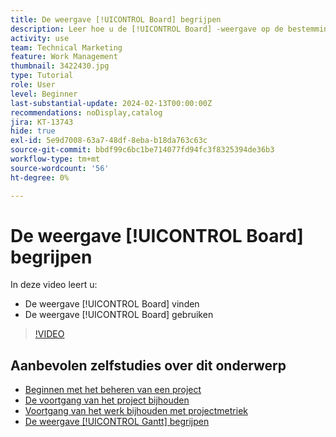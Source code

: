 ```yaml
---
title: De weergave [!UICONTROL Board] begrijpen
description: Leer hoe u de [!UICONTROL Board] -weergave op de bestemmingspagina van het project gebruikt.
activity: use
team: Technical Marketing
feature: Work Management
thumbnail: 3422430.jpg
type: Tutorial
role: User
level: Beginner
last-substantial-update: 2024-02-13T00:00:00Z
recommendations: noDisplay,catalog
jira: KT-13743
hide: true
exl-id: 5e9d7008-63a7-48df-8eba-b18da763c63c
source-git-commit: bbdf99c6bc1be714077fd94fc3f8325394de36b3
workflow-type: tm+mt
source-wordcount: '56'
ht-degree: 0%

---
```


# De weergave [!UICONTROL Board] begrijpen

In deze video leert u:

* De weergave [!UICONTROL Board] vinden
* De weergave [!UICONTROL Board] gebruiken


>[!VIDEO](https://video.tv.adobe.com/v/3432420/?quality=12&learn=on&enablevpops=1&captions=dut)

## Aanbevolen zelfstudies over dit onderwerp

* [Beginnen met het beheren van een project](/help/manage-work/projects/getting-started-manage-a-project.md)
* [De voortgang van het project bijhouden](/help/manage-work/projects/track-overall-project-progress.md)
* [Voortgang van het werk bijhouden met projectmetriek](/help/manage-work/projects/track-work-progress-with-project-metrics.md)
* [De weergave [!UICONTROL Gantt] begrijpen](/help/manage-work/projects/understand-the-gantt-view.md)

